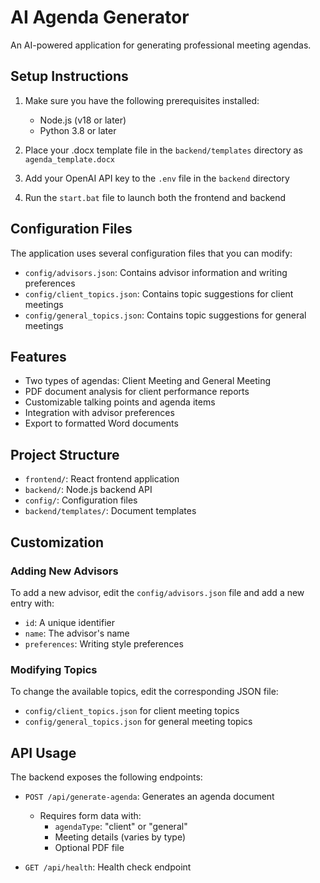 # AI Agenda Generator

An AI-powered application for generating professional meeting agendas.

## Setup Instructions

1. Make sure you have the following prerequisites installed:
   - Node.js (v18 or later)
   - Python 3.8 or later

2. Place your .docx template file in the `backend/templates` directory as `agenda_template.docx`

3. Add your OpenAI API key to the `.env` file in the `backend` directory

4. Run the `start.bat` file to launch both the frontend and backend

## Configuration Files

The application uses several configuration files that you can modify:

- `config/advisors.json`: Contains advisor information and writing preferences
- `config/client_topics.json`: Contains topic suggestions for client meetings
- `config/general_topics.json`: Contains topic suggestions for general meetings

## Features

- Two types of agendas: Client Meeting and General Meeting
- PDF document analysis for client performance reports
- Customizable talking points and agenda items
- Integration with advisor preferences
- Export to formatted Word documents

## Project Structure

- `frontend/`: React frontend application
- `backend/`: Node.js backend API
- `config/`: Configuration files
- `backend/templates/`: Document templates

## Customization

### Adding New Advisors

To add a new advisor, edit the `config/advisors.json` file and add a new entry with:
- `id`: A unique identifier
- `name`: The advisor's name
- `preferences`: Writing style preferences

### Modifying Topics

To change the available topics, edit the corresponding JSON file:
- `config/client_topics.json` for client meeting topics
- `config/general_topics.json` for general meeting topics

## API Usage

The backend exposes the following endpoints:

- `POST /api/generate-agenda`: Generates an agenda document
  - Requires form data with:
    - `agendaType`: "client" or "general"
    - Meeting details (varies by type)
    - Optional PDF file

- `GET /api/health`: Health check endpoint
